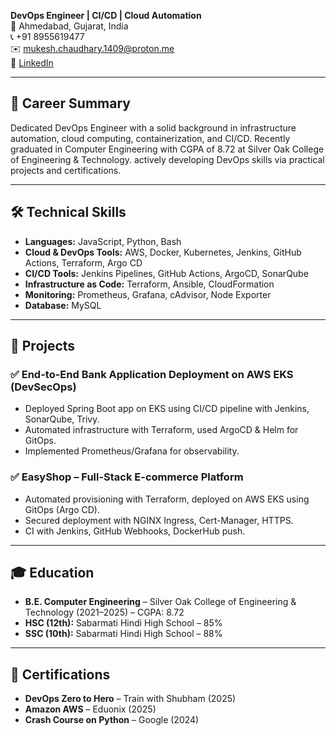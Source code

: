 **DevOps Engineer | CI/CD | Cloud Automation**  
📍 Ahmedabad, Gujarat, India  
📞 +91 8955619477  
✉️ [mukesh.chaudhary.1409@proton.me](mailto:mukesh.chaudhary.1409@proton.me)  
🔗 [LinkedIn](https://www.linkedin.com/in/mukesh-chaudhary17112002/)

---

## 🧾 Career Summary  
Dedicated DevOps Engineer with a solid background in infrastructure automation, cloud computing, containerization, and CI/CD. Recently graduated in Computer Engineering with CGPA of 8.72  at Silver Oak College of Engineering & Technology. actively developing DevOps skills via practical projects and certifications.

---

## 🛠️ Technical Skills

- **Languages:** JavaScript, Python, Bash  
- **Cloud & DevOps Tools:** AWS, Docker, Kubernetes, Jenkins, GitHub Actions, Terraform, Argo CD  
- **CI/CD Tools:** Jenkins Pipelines, GitHub Actions, ArgoCD, SonarQube  
- **Infrastructure as Code:** Terraform, Ansible, CloudFormation  
- **Monitoring:** Prometheus, Grafana, cAdvisor, Node Exporter  
- **Database:** MySQL  

---

## 🚀 Projects

### ✅ End-to-End Bank Application Deployment on AWS EKS (DevSecOps)
- Deployed Spring Boot app on EKS using CI/CD pipeline with Jenkins, SonarQube, Trivy.
- Automated infrastructure with Terraform, used ArgoCD & Helm for GitOps.
- Implemented Prometheus/Grafana for observability.

### ✅ EasyShop – Full-Stack E-commerce Platform
- Automated provisioning with Terraform, deployed on AWS EKS using GitOps (Argo CD).
- Secured deployment with NGINX Ingress, Cert-Manager, HTTPS.
- CI with Jenkins, GitHub Webhooks, DockerHub push.

---

## 🎓 Education

- **B.E. Computer Engineering** – Silver Oak College of Engineering & Technology (2021–2025) – CGPA: 8.72  
- **HSC (12th):** Sabarmati Hindi High School – 85%  
- **SSC (10th):** Sabarmati Hindi High School – 88%  

---

## 🏅 Certifications

- **DevOps Zero to Hero** – Train with Shubham (2025)  
- **Amazon AWS** – Eduonix (2025)  
- **Crash Course on Python** – Google (2024)

